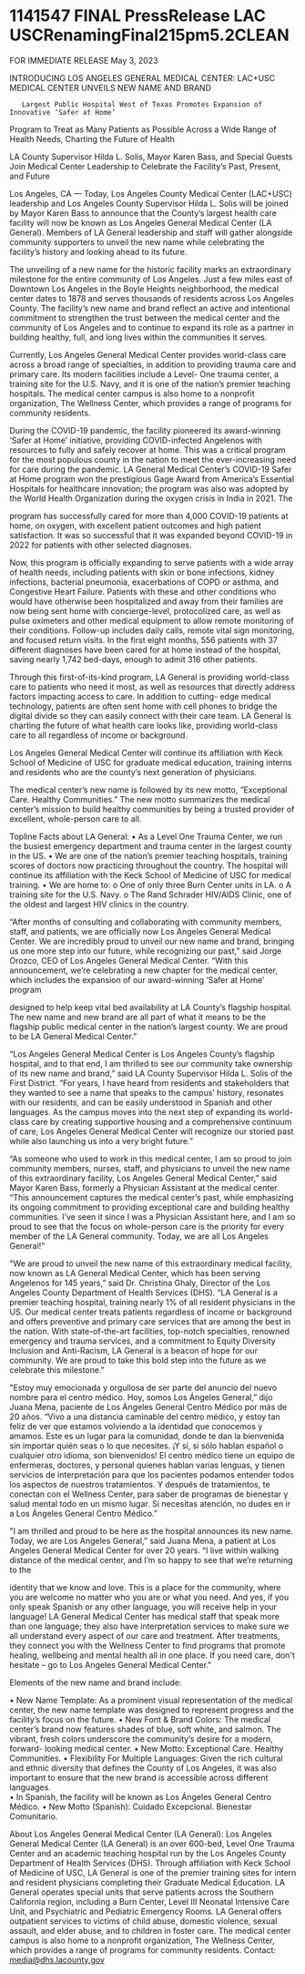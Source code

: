 # 1141547 FINAL PressRelease LAC USCRenamingFinal215pm5.2CLEAN

FOR IMMEDIATE RELEASE 
May 3, 2023 
  
INTRODUCING LOS ANGELES GENERAL MEDICAL CENTER: 
LAC+USC MEDICAL CENTER UNVEILS NEW NAME AND BRAND 
  
       Largest Public Hospital West of Texas Promotes Expansion of Innovative ‘Safer at Home’ 
Program to Treat as Many Patients as Possible Across a Wide Range of Health Needs, Charting the 
Future of Health  
 
LA County Supervisor Hilda L. Solis, Mayor Karen Bass, and Special Guests  
Join Medical Center Leadership to Celebrate the Facility’s Past, Present, and Future 
  
Los Angeles, CA — Today, Los Angeles County Medical Center (LAC+USC) leadership and Los 
Angeles County Supervisor Hilda L. Solis will be joined by Mayor Karen Bass to announce that the 
County’s largest health care facility will now be known as Los Angeles General Medical Center (LA 
General). Members of LA General leadership and staff will gather alongside community supporters to 
unveil the new name while celebrating the facility’s history and looking ahead to its future. 
  
The unveiling of a new name for the historic facility marks an extraordinary milestone for the entire 
community of Los Angeles. Just a few miles east of Downtown Los Angeles in the Boyle Heights 
neighborhood, the medical center dates to 1878 and serves thousands of residents across Los Angeles 
County. The facility’s new name and brand reflect an active and intentional commitment to strengthen the 
trust between the medical center and the community of Los Angeles and to continue to expand its role as 
a partner in building healthy, full, and long lives within the communities it serves. 
  
Currently, Los Angeles General Medical Center provides world-class care across a broad range of 
specialties, in addition to providing trauma care and primary care. Its modern facilities include a Level-
One trauma center, a training site for the U.S. Navy, and it is one of the nation’s premier teaching 
hospitals. The medical center campus is also home to a nonprofit organization, The Wellness Center, 
which provides a range of programs for community residents. 
  
During the COVID-19 pandemic, the facility pioneered its award-winning ‘Safer at Home’ initiative, 
providing COVID-infected Angelenos with resources to fully and safely recover at home. This was a 
critical program for the most populous county in the nation to meet the ever-increasing need for care 
during the pandemic. LA General Medical Center’s COVID-19 Safer at Home program won the 
prestigious Gage Award from America’s Essential Hospitals for healthcare innovation; the program was 
also was adopted by the World Health Organization during the oxygen crisis in India in 2021. The 

 
 
program has successfully cared for more than 4,000 COVID-19 patients at home, on oxygen, with 
excellent patient outcomes and high patient satisfaction. It was so successful that it was expanded beyond 
COVID-19 in 2022 for patients with other selected diagnoses. 
  
Now, this program is officially expanding to serve patients with a wide array of health needs, including 
patients with skin or bone infections, kidney infections, bacterial pneumonia, exacerbations of COPD or 
asthma, and Congestive Heart Failure. Patients with these and other conditions who would have otherwise 
been hospitalized and away from their families are now being sent home with concierge-level, 
protocolized care, as well as pulse oximeters and other medical equipment to allow remote monitoring of 
their conditions. Follow-up includes daily calls, remote vital sign monitoring, and focused return visits. In 
the first eight months, 556 patients with 37 different diagnoses have been cared for at home instead of the 
hospital, saving nearly 1,742 bed-days, enough to admit 316 other patients. 
 
Through this first-of-its-kind program, LA General is providing world-class care to patients who need it 
most, as well as resources that directly address factors impacting access to care. In addition to cutting-
edge medical technology, patients are often sent home with cell phones to bridge the digital divide so they 
can easily connect with their care team. LA General is charting the future of what health care looks like, 
providing world-class care to all regardless of income or background. 
  
Los Angeles General Medical Center will continue its affiliation with Keck School of Medicine of USC 
for graduate medical education, training interns and residents who are the county’s next generation of 
physicians. 
  
The medical center’s new name is followed by its new motto, “Exceptional Care. Healthy Communities.” 
The new motto summarizes the medical center’s mission to build healthy communities by being a trusted 
provider of excellent, whole-person care to all. 
  
Topline Facts about LA General: 
• As a Level One Trauma Center, we run the busiest emergency department and trauma center in 
the largest county in the US. 
• We are one of the nation’s premier teaching hospitals, training scores of doctors now practicing 
throughout the country. The hospital will continue its affiliation with the Keck School of 
Medicine of USC for medical training. 
• We are home to: 
o One of only three Burn Center units in LA. 
o A training site for the U.S. Navy. 
o The Rand Schrader HIV/AIDS Clinic, one of the oldest and largest HIV clinics in the 
country. 
 
“After months of consulting and collaborating with community members, staff, and patients, we are 
officially now Los Angeles General Medical Center. We are incredibly proud to unveil our new name and 
brand, bringing us one more step into our future, while recognizing our past,” said Jorge Orozco, CEO 
of Los Angeles General Medical Center. “With this announcement, we’re celebrating a new chapter for 
the medical center, which includes the expansion of our award-winning ‘Safer at Home’ program 

 
 
designed to help keep vital bed availability at LA County’s flagship hospital. The new name and new 
brand are all part of what it means to be the flagship public medical center in the nation’s largest county. 
We are proud to be LA General Medical Center.” 
  
“Los Angeles General Medical Center is Los Angeles County’s flagship hospital, and to that end, I am 
thrilled to see our community take ownership of its new name and brand,” said LA County Supervisor 
Hilda L. Solis of the First District. “For years, I have heard from residents and stakeholders that they 
wanted to see a name that speaks to the campus’ history, resonates with our residents, and can be easily 
understood in Spanish and other languages. As the campus moves into the next step of expanding its 
world-class care by creating supportive housing and a comprehensive continuum of care, Los Angeles 
General Medical Center will recognize our storied past while also launching us into a very bright future.” 
  
“As someone who used to work in this medical center, I am so proud to join community members, nurses, 
staff, and physicians to unveil the new name of this extraordinary facility, Los Angeles General Medical 
Center,” said Mayor Karen Bass, formerly a Physician Assistant at the medical center. “This 
announcement captures the medical center’s past, while emphasizing its ongoing commitment to 
providing exceptional care and building healthy communities. I’ve seen it since I was a Physician 
Assistant here, and I am so proud to see that the focus on whole-person care is the priority for every 
member of the LA General community. Today, we are all Los Angeles General!” 
 
"We are proud to unveil the new name of this extraordinary medical facility, now known as LA General 
Medical Center, which has been serving Angelenos for 145 years,” said Dr. Christina Ghaly, Director 
of the Los Angeles County Department of Health Services (DHS). “LA General is a premier teaching 
hospital, training nearly 1% of all resident physicians in the US. Our medical center treats patients 
regardless of income or background and offers preventive and primary care services that are among the 
best in the nation. With state-of-the-art facilities, top-notch specialties, renowned emergency and trauma 
services, and a commitment to Equity Diversity Inclusion and Anti-Racism, LA General is a beacon of 
hope for our community. We are proud to take this bold step into the future as we celebrate this 
milestone." 
  
"Estoy muy emocionada y orgullosa de ser parte del anuncio del nuevo nombre para el centro médico. 
Hoy, somos Los Ángeles General,” dijo Juana Mena, paciente de Los Ángeles General Centro 
Médico por más de 20 años. “Vivo a una distancia caminable del centro médico, y estoy tan feliz de ver 
que estamos volviendo a la identidad que conocemos y amamos.  Este es un lugar para la comunidad, 
donde te dan la bienvenida sin importar quién seas o lo que necesites. ¡Y sí, si sólo hablan español o 
cualquier otro idioma, son bienvenidos! El centro médico tiene un equipo de enfermeras, doctores, y 
personal quienes hablan varias lenguas, y tienen servicios de interpretación para que los pacientes 
podamos entender todos los aspectos de nuestros tratamientos. Y después de tratamientos, te conectan con 
el Wellness Center, para saber de programas de bienestar y salud mental todo en un mismo lugar.  Si 
necesitas atención, no dudes en ir a Los Ángeles General Centro Médico.” 
  
"I am thrilled and proud to be here as the hospital announces its new name. Today, we are Los Angeles 
General,” said Juana Mena, a patient at Los Angeles General Medical Center for over 20 years. “I 
live within walking distance of the medical center, and I’m so happy to see that we’re returning to the 

 
 
identity that we know and love. This is a place for the community, where you are welcome no matter who 
you are or what you need. And yes, if you only speak Spanish or any other language, you will receive 
help in your language! LA General Medical Center has medical staff that speak more than one language; 
they also have interpretation services to make sure we all understand every aspect of our care and 
treatment. After treatments, they connect you with the Wellness Center to find programs that promote 
healing, wellbeing and mental health all in one place. If you need care, don't hesitate – go to Los Angeles 
General Medical Center." 
  
Elements of the new name and brand include: 
  
• New Name Template: As a prominent visual representation of the medical center, the new name 
template was designed to represent progress and the facility’s focus on the future. 
• New Font & Brand Colors: The medical center’s brand now features shades of blue, soft white, 
and salmon. The vibrant, fresh colors underscore the community’s desire for a modern, forward-
looking medical center. 
• New Motto: Exceptional Care. Healthy Communities. 
• Flexibility For Multiple Languages: Given the rich cultural and ethnic diversity that defines the 
County of Los Angeles, it was also important to ensure that the new brand is accessible across 
different languages.  
• In Spanish, the facility will be known as Los Ángeles General Centro Médico. 
• New Motto (Spanish): Cuidado Excepcional. Bienestar Comunitario. 
 
About Los Angeles General Medical Center (LA General): 
Los Angeles General Medical Center (LA General) is an over 600-bed, Level One Trauma Center and an 
academic teaching hospital run by the Los Angeles County Department of Health Services (DHS).  Through 
affiliation with Keck School of Medicine of USC, LA General is one of the premier training sites for intern 
and resident physicians completing their Graduate Medical Education. LA General operates special units 
that  serve  patients  across  the  Southern  California  region,  including  a Burn  Center,  Level  III  Neonatal 
Intensive  Care  Unit,  and  Psychiatric  and  Pediatric  Emergency  Rooms.  LA  General  offers  outpatient 
services to victims of child abuse, domestic violence, sexual assault, and elder abuse, and to children in 
foster  care.  The  medical  center  campus  is  also  home  to  a  nonprofit  organization,  The  Wellness  Center, 
which provides a range of programs for community residents. 
Contact: 
media@dhs.lacounty.gov 
 
  
###
